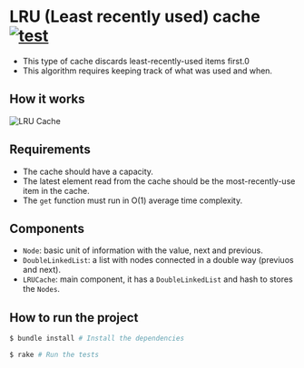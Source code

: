 # LRU (Least recently used) cache [![test](https://github.com/pmareke/lru-cache/actions/workflows/test.yml/badge.svg)](https://github.com/pmareke/lru-cache/actions/workflows/test.yml)

- This type of cache discards least-recently-used items first.0
- This algorithm requires keeping track of what was used and when.

## How it works

![LRU Cache](https://miro.medium.com/v2/resize:fit:753/1*bUJkQw-fNIkQvuRVtI8jlg@2x.jpeg)

## Requirements

- The cache should have a capacity.
- The latest element read from the cache should be the most-recently-use item in the cache.
- The `get` function must run in O(1) average time complexity.

## Components

- `Node`: basic unit of information with the value, next and previous.
- `DoubleLinkedList`: a list with nodes connected in a double way (previuos and next).
- `LRUCache`: main component, it has a `DoubleLinkedList` and hash to stores the `Nodes`.

## How to run the project

```sh
$ bundle install # Install the dependencies

$ rake # Run the tests
```
